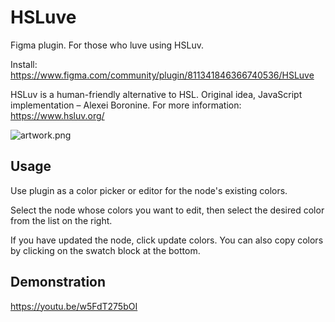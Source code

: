 # HSLuve

Figma plugin. For those who luve using HSLuv.

Install: https://www.figma.com/community/plugin/811341846366740536/HSLuve

HSLuv is a human-friendly alternative to HSL.
Original idea, JavaScript implementation – Alexei Boronine.
For more information: https://www.hsluv.org/

![artwork.png](https://i.imgur.com/wwirnxm.png)

## Usage

Use plugin as a color picker or editor for the node's existing colors.

Select the node whose colors you want to edit, then select the desired color from the list on the right.

If you have updated the node, click update colors.
You can also copy colors by clicking on the swatch block at the bottom.

## Demonstration

https://youtu.be/w5FdT275bOI

